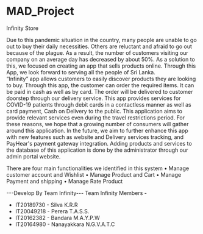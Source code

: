# MAD_Project

Infinity Store

Due to this pandemic situation in the country, many people are unable to go out to buy their daily necessities. Others are reluctant and afraid to go out because of the plague. As a result, the number of customers visiting our company on an average day has decreased by about 50%. As a solution to this, we focused on creating an app that sells products online. Through this App, we look forward to serving all the people of Sri Lanka.  
“Infinity” app allows customers to easily discover products they are looking to buy. Through this app, the customer can order the required items. It can be paid in cash as well as by card. The order will be delivered to customer doorstep through our delivery service. This app provides services for COVID-19 patients through debit cards in a contactless manner as well as card payment, Cash on Delivery to the public. 
This application aims to provide relevant services even during the travel restrictions period. For these reasons, we hope that a growing number of consumers will gather around this application. In the future, we aim to further enhance this app with new features such as website and Delivery services tracking, and PayHear's payment gateway integration. Adding products and services to the database of this application is done by the administrator through our admin portal website.
  
There are four main functionalities we identified in this system
•	Manage customer account and Wishlist
•	Manage Product and Cart
•	Manage Payment and shipping
•	Manage Rate Product

---Develop By Team Infinity---
Team Infinity Members -

* IT20189730 - Silva K.R.R
* IT20049218 - Perera T.A.S.S.
* IT20162382 - Bandara M.A.Y.P.W
* IT20164980 - Nanayakkara N.G.V.A.T.C




